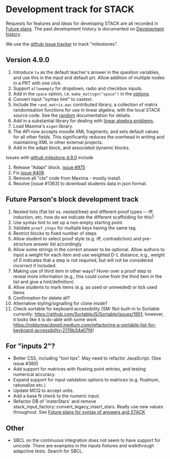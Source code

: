 # Development track for STACK

Requests for features and ideas for developing STACK are all recorded in [Future plans](Future_plans.md). The
past development history is documented on [Development history](Development_history.md).

We use the [github issue tracker](https://github.com/maths/moodle-qtype_stack/issues) to track "milestones".

## Version 4.9.0

1. Introduce `ta` as the default teacher's answer in the question variables, and use this in the input and default prt.  Allow addition of multiple nodes in a PRT with one click.
2. Support `allowempty` for dropdown, radio and checkbox inputs.
3. Add in the `space` option, i.e. `make_multsgn("space")` in the [options](../Authoring/Question_options.md).
4. Convert input "syntax hint" to castext.
5. Include the `rand_matrix.mac` contributed library, a collection of matrix randomisation functions for use in linear algebra, with the local STACK source code.  See the [random](../Topics/Linear_algebra/Random_Matrices.md) documentation for details.
6. Add in a substantial library for dealing with [linear algebra problems](../Topics/Linear_algebra/index.md).
7. Load Maxima's `eigen` library.
8. The API now accepts moodle XML fragments, and sets default values for all other fields.  This significantly reduces the overhead in writing and maintaining XML in other external projects.
9. Add in the adapt block, and associated dynamic blocks.

Issues with [github milestone 4.9.0](https://github.com/maths/moodle-qtype_stack/issues?q=is%3Aissue+milestone%3A4.9.0) include

1. Release "Adapt" block. [issue #975](https://github.com/maths/moodle-qtype_stack/issues/975)
2. Fix [issue #406](https://github.com/maths/moodle-qtype_stack/issues/406)
3. Remove all "cte" code from Maxima - mostly install.
4. Resolve [issue #1363] to download students data in json format.

## Future Parson's block development track

1. Nested lists (flat list vs. nested/tree) and different proof types -- iff, induction, etc. how do we indicate the different scaffolding for this?
2. Use syntax hint to set up a non-empty starting point.
3. Validate `proof_steps` for multiple keys having the same tag.
4. Restrict blocks to fixed number of steps
5. Allow student to select proof style (e.g. iff, contradiction) and pre-structure answer list accordingly
6. Allow some strings in the correct answer to be optional. Allow authors to input a weight for each item and use weighted D-L distance, e.g., weight of 0 indicates that a step is not required, but will not be considered incorrect if included.
7. Making use of third item in other ways? Hover over a proof step to reveal more information (e.g., this could come from the third item in the list and give a hint/definition)
8. Allow students to mark items (e.g. as used or unneeded) or tick used items
9. Confirmation for delete all?
10. Alternative styling/signalling for clone mode?
11. Check sortable for keyboard accessibility (SM: Not built-in to Sortable currently: https://github.com/SortableJS/Sortable/issues/1951; however, it looks like it is do-able with some work https://robbymacdonell.medium.com/refactoring-a-sortable-list-for-keyboard-accessibility-2176b34a07f4)


## For "inputs 2"?

* Better CSS, including "tool tips".  May need to refactor JavaScript.  (See issue #380)
* Add support for matrices with floating point entries, and testing numerical accuracy.
* Expand support for input validation options to matrices (e.g. floatnum, rationalize etc.)
* Update MCQ to accept units.
* Add a base N check to the numeric input.
* Refactor DB of 'insterStars' and remove stack_input_factory::convert_legacy_insert_stars.  Really use new values throughout.  See [Future plans for syntax of answers and STACK](../../dev/Syntax_Future.md)

## Other

* SBCL on the continuous integration does not seem to have support for unicode.  There are examples in the inputs fixtures and walkthrough adapctive tests.  Search for SBCL.

